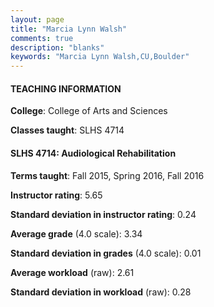 ```yaml
---
layout: page
title: "Marcia Lynn Walsh" 
comments: true
description: "blanks"
keywords: "Marcia Lynn Walsh,CU,Boulder"
---
```

<head>
<script src="https://ajax.googleapis.com/ajax/libs/jquery/2.1.3/jquery.min.js"></script>
<script src="https://dl.dropboxusercontent.com/s/pc42nxpaw1ea4o9/highcharts.js?dl=0"></script>
<!-- <script src="../assets/js/highcharts.js"></script> -->
<style type="text/css">@font-face {
	font-family: "Bebas Neue";
	src: url(https://www.filehosting.org/file/details/544349/BebasNeue Regular.otf) format("opentype");
	}
	h1.Bebas { 
		font-family: "Bebas Neue", Verdana, Tahoma;
	}
</style>
</head>
	   
#### TEACHING INFORMATION

**College**: College of Arts and Sciences

**Classes taught**: SLHS 4714

#### SLHS 4714: Audiological Rehabilitation

**Terms taught**: Fall 2015, Spring 2016, Fall 2016

**Instructor rating**: 5.65

**Standard deviation in instructor rating**: 0.24

**Average grade** (4.0 scale): 3.34

**Standard deviation in grades** (4.0 scale): 0.01

**Average workload** (raw): 2.61

**Standard deviation in workload** (raw): 0.28

